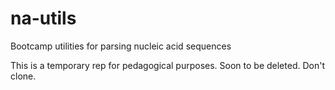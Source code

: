 # na-utils
Bootcamp utilities for parsing nucleic acid sequences

This is a temporary rep for pedagogical purposes.  Soon to be deleted. Don't clone.
